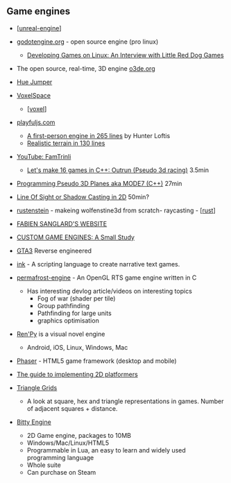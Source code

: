 Game engines
------------

* [[unreal-engine]]
* [godotengine.org](https://godotengine.org/) - open source engine (pro linux)
    * [Developing Games on Linux: An Interview with Little Red Dog Games](https://blog.system76.com/post/654884924769370112/developing-games-on-linux-an-interview-with)
* The open source, real-time, 3D engine [o3de.org](https://o3de.org/)
* [Hue Jumper](http://frankforce.com/?p=7427)
* [VoxelSpace](https://github.com/s-macke/VoxelSpace)
    * [[voxel]]
* [playfuljs.com](http://www.playfuljs.com/)
    * [A first-person engine in 265 lines](http://www.playfuljs.com/a-first-person-engine-in-265-lines/) by Hunter Loftis
    * [Realistic terrain in 130 lines](http://www.playfuljs.com/realistic-terrain-in-130-lines/)
* [YouTube: FamTrinli](https://www.youtube.com/user/FamTrinli)
    * [Let's make 16 games in C++: Outrun (Pseudo 3d racing)](https://www.youtube.com/watch?v=N60lBZDEwJ8) 3.5min
* [Programming Pseudo 3D Planes aka MODE7 (C++)](https://www.youtube.com/watch?v=ybLZyY655iY) 27min
* [Line Of Sight or Shadow Casting in 2D](https://www.youtube.com/watch?v=fc3nnG2CG8U) 50min?
* [rustenstein](https://tech.nextroll.com/blog/dev/2022/02/02/rustenstein.html) - makeing wolfenstine3d from scratch- raycasting - [[rust]]

* [FABIEN SANGLARD'S WEBSITE](http://fabiensanglard.net/)

* [CUSTOM GAME ENGINES: A Small Study](https://gist.github.com/raysan5/909dc6cf33ed40223eb0dfe625c0de74#custom-game-engines-a-small-study)
  
* [GTA3](https://github.com/GTAmodding/re3) Reverse engineered

* [ink](https://www.inklestudios.com/ink/) - A scripting language to create narrative text games.
* [permafrost-engine](https://github.com/eduard-permyakov/permafrost-engine) - An OpenGL RTS game engine written in C
    * Has interesting devlog article/videos on interesting topics
        * Fog of war (shader per tile)
        * Group pathfinding
        * Pathfinding for large units
        * graphics optimisation
* [Ren'Py](https://www.renpy.org/) is a visual novel engine
    * Android, iOS, Linux, Windows, Mac
* [Phaser](http://phaser.io/) - HTML5 game framework (desktop and mobile)

* [The guide to implementing 2D platformers](http://higherorderfun.com/blog/2012/05/20/the-guide-to-implementing-2d-platformers/)

* [Triangle Grids](https://kvachev.com/blog/posts/triangular-grid/)
    * A look at square, hex and triangle representations in games. Number of adjacent squares + distance.

* [Bitty Engine](https://paladin-t.github.io/bitty/)
    * 2D Game engine, packages to 10MB
    * Windows/Mac/Linux/HTML5
    * Programmable in Lua, an easy to learn and widely used programming language
    * Whole suite
    * Can purchase on Steam

[//begin]: # "Autogenerated link references for markdown compatibility"
[unreal-engine]: unreal-engine.md "Unreal Engine"
[voxel]: voxel.md "Voxel"
[rust]: rust.md "Rust"
[//end]: # "Autogenerated link references"